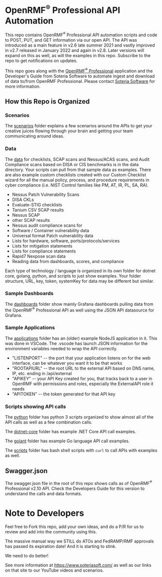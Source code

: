 # OpenRMF<sup>&reg;</sup> Professional API Automation
This repo contains OpenRMF<sup>&reg;</sup> Professional API automation scripts and code to POST, PUT, and GET information via our open API. The API was introduced as a main feature in v2.6 late summer 2021 and vastly improved in v2.7 released in January 2022 and again in v2.8. Later versions will expand on this as well, as will the examples in this repo. Subscribe to the repo to get notifications on updates.

This repo goes along with the <a href="https://www.soteriasoft.com/" target="_blank">OpenRMF<sup>&reg;</sup> Professional</a> application and the Developer's Guide from Soteria Software to automate ingest and download of data to/from OpenRMF Professional. Please contact <a href="https://www.soteriasoft.com/contact.html#contactform">Soteria Software</a> for more information.

## How this Repo is Organized

### Scenarios
The <a href="./scenarios">scenarios</a> folder explains a few scenarios around the APIs to get your creative juices flowing through your brain and getting your team communicating around ideas. 

### Data
The <a href="./data">data</a> for checklists, SCAP scans and Nessus/ACAS scans, and Audit Compliance scans based on DISA or CIS benchmarks is in the data directory. Your scripts can pull from that sample data as examples.  There are also example custom checklists created with our Custom Checklist wizard for all the manual policy, process, and procedure requirements in cyber compliance (i.e. NIST Control families like PM, AT, IR, PL, SA, RA).

* Nessus Patch Vulnerability Scans
* DISA CKLs
* Evaluate-STIG checklists
* Tanium CSV SCAP results
* Nessus SCAP
* other SCAP results
* Nessus audit compliance scans for 
* Software / Container vulnerability data
* Universal format Patch vulnerability data
* Lists for hardware, software, ports/protocols/services
* Lists for mitigation statements
* Lists for compliance statements
* Rapid7 Nexpose scan data
* Reading data from dashboards, scores, and compliance

Each type of technology / language is organized in its own folder for dotnet core, golang, python, and scripts to just show examples. Your folder structure, URL, key, token, systemKey for data may be different but similar. 

### Sample Dashboards
The <a href="./dashboards">dashboards</a> folder show mainly Grafana dashboards pulling data from the OpenRMF<sup>&reg;</sup> Professional API as well using the JSON API datasource for Grafana.

### Sample Applications
The <a href="./applications">applications</a> folder has an (older) example NodeJS application in it. This was done in VSCode. The .vscode has launch JSON information for the environment variables needed to wrap the API correctly. 
* "LISTENPORT" -- the port that your application listens on for the web interface, can be whatever you want it to be that works
* "ROOTAPIURL" -- the root URL to the external API based on DNS name, IP, etc. ending in /api/external
* "APIKEY" -- your API Key created for you, that tracks back to a user in OpenRMF with permissions and roles, especially the ExternalAPI role it needs
*  "APITOKEN" -- the token generated for that API key

### Scripts showing API calls

The <a href="./python">python</a> folder has python 3 scripts organized to show almost all of the API calls as well as a few combination calls.

The <a href="./dotnet-core">dotnet-core</a> folder has example .NET Core API call examples. 

The <a href="./golang">golant</a> folder has example Go language API call examples. 

The <a href="./scripts">scripts</a> folder has bash shell scripts with `curl` to call APIs with examples as well. 

## Swagger.json

The swagger.json file in the root of this repo shows calls as of OpenRMF<sup>&reg;</sup> Professional v2.10 API. Check the Developers Guide for this version to understand the calls and data formats.

# Note to Developers
Feel free to Fork this repo, add your own ideas, and do a P/R for us to review and add into the community using this. 

The massive manual way we STILL do ATOs and FedRAMP/RMF approvals has passed its expiration date! And it is starting to stink. 

We need to do better!

See more information at https://www.soteriasoft.com/ as well as our links on that site to our YouTube videos and scenarios.